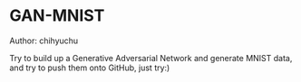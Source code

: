 # GAN-MNIST

Author: chihyuchu

Try to build up a Generative Adversarial Network and generate MNIST data, and try to push them onto GitHub, just try:)

